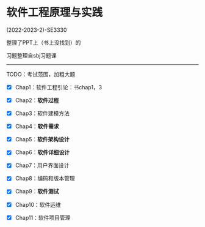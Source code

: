 # 软件工程原理与实践

(2022-2023-2)-SE3330

整理了PPT上（书上没找到）的

习题整理自sbj习题课

---

TODO：考试范围，加粗大题

- [x] Chap1：软件工程引论：书chap1，3
- [x] Chap2：**软件过程**
- [x] Chap3：软件建模方法
- [x] Chap4：**软件需求**
- [x] Chap5：**软件架构设计**
- [x] Chap6：**软件详细设计**
- [x] Chap7：用户界面设计
- [x] Chap8：编码和版本管理
- [x] Chap9：**软件测试**
- [x] Chap10：软件运维
- [x] Chap11：软件项目管理

